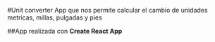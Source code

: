 #Unit converter
App que nos permite calcular el cambio de unidades metricas, millas, pulgadas y pies

##App realizada con **Create React App**
